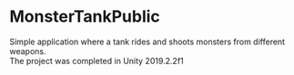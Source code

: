# MonsterTankPublic
Simple application where a tank rides and shoots monsters from different weapons.  
The project was completed in Unity 2019.2.2f1
